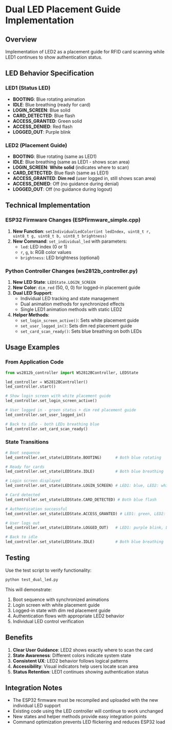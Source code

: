 # Dual LED Placement Guide Implementation

## Overview
Implementation of LED2 as a placement guide for RFID card scanning while LED1 continues to show authentication status.

## LED Behavior Specification

### LED1 (Status LED)
- **BOOTING**: Blue rotating animation
- **IDLE**: Blue breathing (ready for card)
- **LOGIN_SCREEN**: Blue solid
- **CARD_DETECTED**: Blue flash
- **ACCESS_GRANTED**: Green solid
- **ACCESS_DENIED**: Red flash
- **LOGGED_OUT**: Purple blink

### LED2 (Placement Guide)
- **BOOTING**: Blue rotating (same as LED1)
- **IDLE**: Blue breathing (same as LED1 - shows scan area)
- **LOGIN_SCREEN**: **White solid** (indicates where to scan)
- **CARD_DETECTED**: Blue flash (same as LED1)
- **ACCESS_GRANTED**: **Dim red** (user logged in, still shows scan area)
- **ACCESS_DENIED**: Off (no guidance during denial)
- **LOGGED_OUT**: Off (no guidance during logout)

## Technical Implementation

### ESP32 Firmware Changes (ESPfirmware_simple.cpp)
1. **New Function**: `setIndividualLedColor(int ledIndex, uint8_t r, uint8_t g, uint8_t b, uint8_t brightness)`
2. **New Command**: `set_individual_led` with parameters:
   - `led`: LED index (0 or 1)
   - `r`, `g`, `b`: RGB color values
   - `brightness`: LED brightness (optional)

### Python Controller Changes (ws2812b_controller.py)
1. **New LED State**: `LEDState.LOGIN_SCREEN`
2. **New Color**: `dim_red` (50, 0, 0) for logged-in placement guide
3. **Dual LED Support**:
   - Individual LED tracking and state management
   - Dual animation methods for synchronized effects
   - Single LED1 animation methods with static LED2
4. **Helper Methods**:
   - `set_login_screen_active()`: Sets white placement guide
   - `set_user_logged_in()`: Sets dim red placement guide
   - `set_card_scan_ready()`: Sets blue breathing on both LEDs

## Usage Examples

### From Application Code
```python
from ws2812b_controller import WS2812BController, LEDState

led_controller = WS2812BController()
led_controller.start()

# Show login screen with white placement guide
led_controller.set_login_screen_active()

# User logged in - green status + dim red placement guide
led_controller.set_user_logged_in()

# Back to idle - both LEDs breathing blue
led_controller.set_card_scan_ready()
```

### State Transitions
```python
# Boot sequence
led_controller.set_state(LEDState.BOOTING)      # Both blue rotating

# Ready for cards
led_controller.set_state(LEDState.IDLE)         # Both blue breathing

# Login screen displayed
led_controller.set_state(LEDState.LOGIN_SCREEN) # LED1: blue, LED2: white

# Card detected
led_controller.set_state(LEDState.CARD_DETECTED) # Both blue flash

# Authentication successful
led_controller.set_state(LEDState.ACCESS_GRANTED) # LED1: green, LED2: dim red

# User logs out
led_controller.set_state(LEDState.LOGGED_OUT)   # LED1: purple blink, LED2: off

# Back to idle
led_controller.set_state(LEDState.IDLE)         # Both blue breathing
```

## Testing

Use the test script to verify functionality:
```bash
python test_dual_led.py
```

This will demonstrate:
1. Boot sequence with synchronized animations
2. Login screen with white placement guide
3. Logged-in state with dim red placement guide
4. Authentication flows with appropriate LED2 behavior
5. Individual LED control verification

## Benefits

1. **Clear User Guidance**: LED2 shows exactly where to scan the card
2. **State Awareness**: Different colors indicate system state
3. **Consistent UX**: LED2 behavior follows logical patterns
4. **Accessibility**: Visual indicators help users locate scan area
5. **Status Retention**: LED1 continues showing authentication status

## Integration Notes

- The ESP32 firmware must be recompiled and uploaded with the new individual LED support
- Existing code using the LED controller will continue to work unchanged
- New states and helper methods provide easy integration points
- Command optimization prevents LED flickering and reduces ESP32 load
